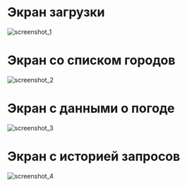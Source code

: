 # Экран загрузки
![screenshot_1](https://user-images.githubusercontent.com/80680540/144267652-085c89c1-5101-4a93-a994-0beea4a91d3e.jpg)
# Экран со списком городов
![screenshot_2](https://user-images.githubusercontent.com/80680540/144267703-319754d1-b821-40bd-b845-0cf3d279a072.jpg)
# Экран с данными о погоде
![screenshot_3](https://user-images.githubusercontent.com/80680540/144267728-12902612-9cac-47af-a5f2-451cfc2533d2.jpg)
# Экран с историей запросов
![screenshot_4](https://user-images.githubusercontent.com/80680540/144267747-936b8bf4-43d5-41b4-9071-5dd6129a24a1.jpg)
